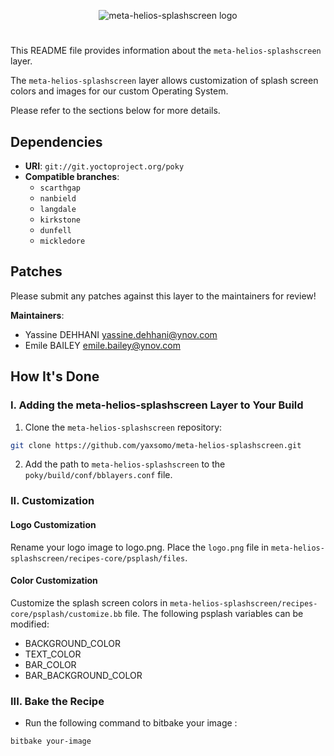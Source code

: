 <p align="center">
  <img src="https://github.com/yaxsomo/meta-helios-splashscreen/assets/71334330/ec6dd976-45ce-4c1f-83a9-f6af8dd55fa8" alt="meta-helios-splashscreen logo">
</p>

#

This README file provides information about the `meta-helios-splashscreen` layer.

The `meta-helios-splashscreen` layer allows customization of splash screen colors and images for our custom Operating System.

Please refer to the sections below for more details.

## Dependencies

- **URI**: `git://git.yoctoproject.org/poky`
- **Compatible branches**: 
    - `scarthgap` 
    - `nanbield` 
    - `langdale` 
    - `kirkstone` 
    - `dunfell` 
    - `mickledore`

## Patches

Please submit any patches against this layer to the maintainers for review!

**Maintainers**:
- Yassine DEHHANI <yassine.dehhani@ynov.com>
- Emile BAILEY <emile.bailey@ynov.com>

## How It's Done

### I. Adding the meta-helios-splashscreen Layer to Your Build

1. Clone the `meta-helios-splashscreen` repository:

```bash
git clone https://github.com/yaxsomo/meta-helios-splashscreen.git
```

2. Add the path to `meta-helios-splashscreen` to the `poky/build/conf/bblayers.conf` file.

### II. Customization

#### Logo Customization
Rename your logo image to logo.png.
Place the `logo.png` file in `meta-helios-splashscreen/recipes-core/psplash/files`.

#### Color Customization
Customize the splash screen colors in `meta-helios-splashscreen/recipes-core/psplash/customize.bb` file. 
The following psplash variables can be modified:

- BACKGROUND_COLOR
- TEXT_COLOR
- BAR_COLOR
- BAR_BACKGROUND_COLOR

### III. Bake the Recipe

- Run the following command to bitbake your image :
    
```bash
bitbake your-image
```
